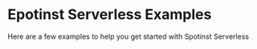 # Epotinst Serverless Examples

Here are a few examples to help you get started with Spotinst Serverless